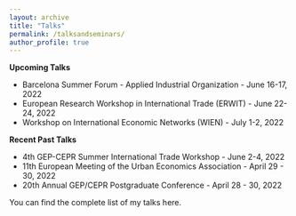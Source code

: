 ```yaml
---
layout: archive
title: "Talks"
permalink: /talksandseminars/
author_profile: true
---
```


**Upcoming Talks**

 - <a href="https://events.bse.eu/live/files/3701-sf2022-program-applied-industrial-organization" style="text-decoration: none" target="_blank">Barcelona Summer Forum - Applied Industrial Organization</a> - June 16-17, 2022
 - <a href="https://cepr.org/erwit2022/programme" style="text-decoration: none" target="_blank">European Research Workshop in International Trade (ERWIT)</a> - June 22-24, 2022
 - <a href="https://drive.google.com/file/d/1-1iZIcaT6QMhVF4GeHxdsl9t8VH1wKU8/view" style="text-decoration: none" target="_blank">Workshop on International Economic Networks (WIEN)</a> - July 1-2, 2022

**Recent Past Talks**

 - <a href="https://www.nottingham.ac.uk/gep/documents/conferences/2021-22/trade-conference-programme-final.pdf" style="text-decoration: none" target="_blank">4th GEP-CEPR Summer International Trade Workshop</a> - June 2-4, 2022
- <a href="https://urbaneconomics.org/meetings/emuea2022/" style="text-decoration: none" target="_blank">11th European Meeting of the Urban Economics Association</a> - April 29 - 30, 2022
- <a href="https://www.nottingham.ac.uk/gep/documents/conferences/2021-22/2022-programme-gep-postgrad-conf.pdf" style="text-decoration: none" target="_blank">20th Annual GEP/CEPR Postgraduate Conference</a> - April 28 - 30, 2022

You can find the complete list of my talks <a href="https://github.com/fabrizioleone/Resume/raw/main/CV_FL.pdf" style="text-decoration: none" target="_blank">here</a>.
